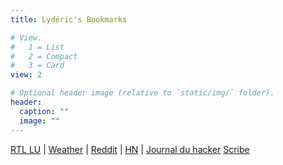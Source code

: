 ```yaml
---
title: Lydéric's Bookmarks

# View.
#   1 = List
#   2 = Compact
#   3 = Card
view: 2

# Optional header image (relative to `static/img/` folder).
header:
  caption: ""
  image: ""
---
```


[RTL LU](https://5minutes.rtl.lu/) |
[Weather](https://www.meteolux.lu/?lang=fr) |
[Reddit](https://reddit.com) |
[HN](https://news.ycombinator.com) |
[Journal du hacker](https://www.journalduhacker.net/)
[Scribe](https://scribe.rip)
